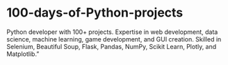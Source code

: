 # 100-days-of-Python-projects
Python developer with 100+ projects. Expertise in web development, data science, machine learning, game development, and GUI creation. Skilled in Selenium, Beautiful Soup, Flask, Pandas, NumPy, Scikit Learn, Plotly, and Matplotlib.”
